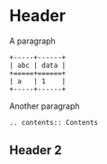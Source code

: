 Header
======

A paragraph

```eval_rst
+-----+------+
| abc | data |
+=====+======+
| a   | 1    |
+-----+------+
```

Another paragraph


```eval_rst
.. contents:: Contents
```

Header 2
----------